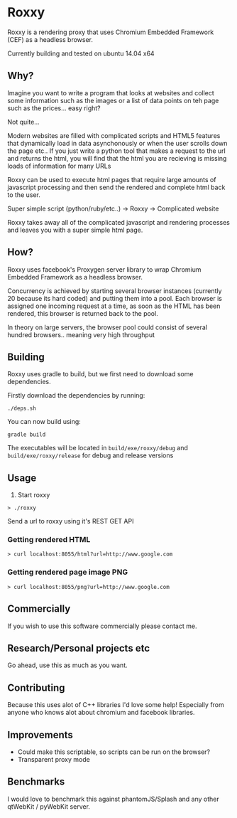 # Roxxy

Roxxy is a rendering proxy that uses Chromium Embedded Framework (CEF) as a headless browser.

Currently building and tested on ubuntu 14.04 x64

## Why?

Imagine you want to write a program that looks at websites and collect some information such as the images or a list of data points on teh page such as the prices... easy right? 

Not quite...

Modern websites are filled with complicated scripts and HTML5 features that dynamically load in data asynchonously or when the user scrolls down the page etc.. 
If you just write a python tool that makes a request to the url and returns the html, you will find that the html you are recieving is missing loads of information for many URLs

Roxxy can be used to execute html pages that require large amounts of javascript processing and then send the rendered and complete html back to the user.

Super simple script (python/ruby/etc..) -> Roxxy -> Complicated website

Roxxy takes away all of the complicated javascript and rendering processes and leaves you with a super simple html page.

## How?

Roxxy uses facebook's Proxygen server library to wrap Chromium Embedded Framework as a headless browser.

Concurrency is achieved by starting several browser instances (currently 20 because its hard coded) and putting them into a pool. Each browser is assigned one incoming request at a time, as soon as the HTML has been rendered, this browser is returned back to the pool.

In theory on large servers, the browser pool could consist of several hundred browsers.. meaning very high throughput

## Building

Roxxy uses gradle to build, but we first need to download some dependencies.

Firstly download the dependencies by running:

```
./deps.sh
```

You can now build using:

```
gradle build
```

The executables will be located in `build/exe/roxxy/debug` and `build/exe/roxxy/release` for debug and release versions

## Usage

1. Start roxxy

```
> ./roxxy 
```

Send a url to roxxy using it's REST GET API
### Getting rendered HTML

```
> curl localhost:8055/html?url=http://www.google.com
```

### Getting rendered page image PNG

```
> curl localhost:8055/png?url=http://www.google.com
```

## Commercially

If you wish to use this software commercially please contact me.

## Research/Personal projects etc

Go ahead, use this as much as you want.

## Contributing

Because this uses alot of C++ libraries I'd love some help! Especially from anyone who knows alot about chromium and facebook libraries.

## Improvements

* Could make this scriptable, so scripts can be run on the browser?
* Transparent proxy mode

## Benchmarks

I would love to benchmark this against phantomJS/Splash and any other qtWebKit / pyWebKit server.
